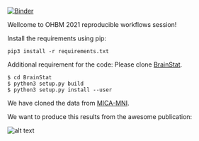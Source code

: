 
[![Binder](https://mybinder.org/badge_logo.svg)](https://mybinder.org/v2/gh/ohbm/handson-2021-reproducible-workflows/conda-env)

Wellcome to OHBM 2021 reproducible workflows session!

Install the requirements using pip:

```
pip3 install -r requirements.txt
```

Additional requirement for the code: Please clone [BrainStat](https://github.com/MICA-MNI/BrainStat).

```
$ cd BrainStat
$ python3 setup.py build
$ python3 setup.py install --user
```

We have cloned the data from [MICA-MNI](https://github.com/MICA-MNI/micaopen/tree/master/surfstat/surfstat_tutorial/thickness).

We want to produce this results from the awesome publication:

![alt text](https://github.com/ohbm/handson-2021-reproducible-workflows/blob/main/figure.png)
